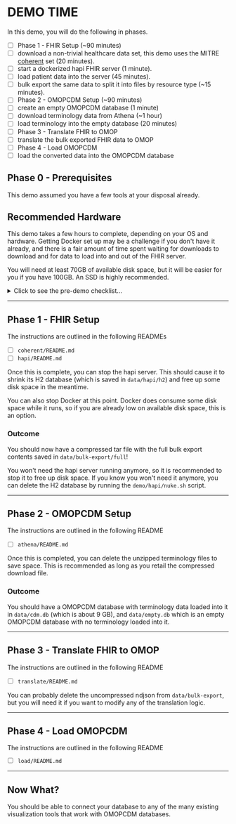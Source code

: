 [coherent]: https://mitre.box.com/shared/static/j0mcu7rax187h6j6gr74vjto8dchbmsp.zip

# DEMO TIME

In this demo, you will do the following in phases.

- [ ]  Phase 1 - FHIR Setup (~90 minutes)
  - [ ]  download a non-trivial healthcare data set, this demo uses the MITRE [coherent] set (20 minutes).
  - [ ]  start a dockerized hapi FHIR server (1 minute).
  - [ ]  load patient data into the server (45 minutes).
  - [ ]  bulk export the same data to split it into files by resource type (~15 minutes).
- [ ]  Phase 2 - OMOPCDM Setup (~90 minutes)
  - [ ]  create an empty OMOPCDM database (1 minute)
  - [ ]  download terminology data from Athena (~1 hour)
  - [ ]  load terminology into the empty database (20 minutes)
- [ ]  Phase 3 - Translate FHIR to OMOP
  - [ ]  translate the bulk exported FHIR data to OMOP
- [ ]  Phase 4 - Load OMOPCDM
  - [ ]  load the converted data into the OMOPCDM database

## Phase 0 - Prerequisites

This demo assumed you have a few tools at your disposal already.

## Recommended Hardware
This demo takes a few hours to complete, depending on your OS and hardware.
Getting Docker set up may be a challenge if you don't have it already, and
there is a fair amount of time spent waiting for downloads to download and
for data to load into and out of the FHIR server.

You will need at least 70GB of available disk space, but it will be easier
for you if you have 100GB.  An SSD is highly recommended.

<details><summary>Click to see the pre-demo checklist...</summary>

You should have (or install)...
- [ ] Docker
- [ ] a terminal for running scripts
- [ ] `bash`
- [ ] `jq`
- [ ] `sqlite`
- [ ] `zstd`

You will also need to download a few pieces of data.
- [ ] the MITRE [coherent] data set
- [ ] terminology data from Athena

### Install CLI Prerequisites

If you are using `apt` you can `sudo apt install jq sqlite3 zstd`, or for OSX
homebrew users: `brew install jq sqlite3 zstd`.

### Clone Repose

For this demo, I recommend cloning into a new directory (I prefer working in `~/code`).

```bash
# Make yourself a directory to check out the demo.
mkdir -p ~/code
cd ~/code

# Clone the required repos.
gh repo clone barabo/fhir-jq
gh repo clone barabo/fhir-to-omop-demo

# Get ready to start!
cd fhir-to-omop-demo
```

### Docker

To test your docker installation, run `docker run hello-world` in a terminal.

If it worked, you should see output like this:

```
$ docker run hello-world

Unable to find image 'hello-world:latest' locally
latest: Pulling from library/hello-world
478afc919002: Pull complete
Digest: sha256:266b191e926f65542fa8daaec01a192c4d292bff79426f47300a046e1bc576fd
Status: Downloaded newer image for hello-world:latest

Hello from Docker!
This message shows that your installation appears to be working correctly.

To generate this message, Docker took the following steps:
 1. The Docker client contacted the Docker daemon.
 2. The Docker daemon pulled the "hello-world" image from the Docker Hub.
    (arm64v8)
 3. The Docker daemon created a new container from that image which runs the
    executable that produces the output you are currently reading.
 4. The Docker daemon streamed that output to the Docker client, which sent it
    to your terminal.

To try something more ambitious, you can run an Ubuntu container with:
 $ docker run -it ubuntu bash

Share images, automate workflows, and more with a free Docker ID:
 https://hub.docker.com/

For more examples and ideas, visit:
 https://docs.docker.com/get-started/

$
```

</details>

---
## Phase 1 - FHIR Setup

The instructions are outlined in the following READMEs

- [ ] `coherent/README.md`
- [ ] `hapi/README.md`

Once this is complete, you can stop the hapi server.  This should cause it to
shrink its H2 database (which is saved in `data/hapi/h2`) and free up some disk
space in the meantime.

You can also stop Docker at this point.  Docker does consume some disk space
while it runs, so if you are already low on available disk space, this is an
option.

### Outcome

You should now have a compressed tar file with the full bulk export contents
saved in `data/bulk-export/full`!

You won't need the hapi server running anymore, so it is recommended to stop
it to free up disk space.  If you know you won't need it anymore, you can
delete the H2 database by running the `demo/hapi/nuke.sh` script.


---
## Phase 2 - OMOPCDM Setup

The instructions are outlined in the following README

- [ ] `athena/README.md`

Once this is completed, you can delete the unzipped terminology files to save
space.  This is recommended as long as you retail the compressed download file.

### Outcome

You should have a OMOPCDM database with terminology data loaded into it in
`data/cdm.db` (which is about 9 GB), and `data/empty.db` which is an empty
OMOPCDM database with no terminology loaded into it.


---
## Phase 3 - Translate FHIR to OMOP

The instructions are outlined in the following README

- [ ] `translate/README.md`

You can probably delete the uncompressed ndjson from `data/bulk-export`, but
you will need it if you want to modify any of the translation logic.


---
## Phase 4 - Load OMOPCDM

The instructions are outlined in the following README

- [ ] `load/README.md`


---
## Now What?

You should be able to connect your database to any of the many existing
visualization tools that work with OMOPCDM databases.

